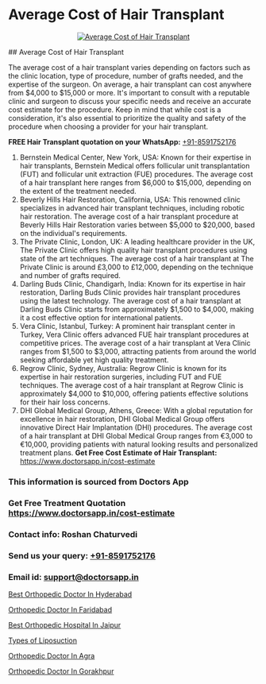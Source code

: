 # Average Cost of Hair Transplant

<p align="center">
  <a href="https://doctorsapp.co.in/uploads/treatment_image/Finding%20the%20best%20hair%20clinic.jpg">
    <img src="https://doctorsapp.co.in/treatment/hair-transplant" alt="Average Cost of Hair Transplant">
  </a>
</p>
## Average Cost of Hair Transplant

The average cost of a hair transplant varies depending on factors such as the clinic location, type of procedure, number of grafts needed, and the expertise of the surgeon. On average, a hair transplant can cost anywhere from $4,000 to $15,000 or more. It's important to consult with a reputable clinic and surgeon to discuss your specific needs and receive an accurate cost estimate for the procedure. Keep in mind that while cost is a consideration, it's also essential to prioritize the quality and safety of the procedure when choosing a provider for your hair transplant.

**FREE Hair Transplant quotation on your WhatsApp:**  [+91-8591752176](https://api.whatsapp.com/send?phone=8591752176)

1) Bernstein Medical Center, New York, USA: Known for their expertise in hair transplants, Bernstein Medical offers follicular unit transplantation (FUT) and follicular unit extraction (FUE) procedures. The average cost of a hair transplant here ranges from $6,000 to $15,000, depending on the extent of the treatment needed.
2) Beverly Hills Hair Restoration, California, USA: This renowned clinic specializes in advanced hair transplant techniques, including robotic hair restoration. The average cost of a hair transplant procedure at Beverly Hills Hair Restoration varies between $5,000 to $20,000, based on the individual's requirements.
3) The Private Clinic, London, UK: A leading healthcare provider in the UK, The Private Clinic offers high quality hair transplant procedures using state of the art techniques. The average cost of a hair transplant at The Private Clinic is around £3,000 to £12,000, depending on the technique and number of grafts required.
4) Darling Buds Clinic, Chandigarh, India: Known for its expertise in hair restoration, Darling Buds Clinic provides hair transplant procedures using the latest technology. The average cost of a hair transplant at Darling Buds Clinic starts from approximately $1,500 to $4,000, making it a cost effective option for international patients.
5) Vera Clinic, Istanbul, Turkey: A prominent hair transplant center in Turkey, Vera Clinic offers advanced FUE hair transplant procedures at competitive prices. The average cost of a hair transplant at Vera Clinic ranges from $1,500 to $3,000, attracting patients from around the world seeking affordable yet high quality treatment.
6) Regrow Clinic, Sydney, Australia: Regrow Clinic is known for its expertise in hair restoration surgeries, including FUT and FUE techniques. The average cost of a hair transplant at Regrow Clinic is approximately $4,000 to $10,000, offering patients effective solutions for their hair loss concerns.
7) DHI Global Medical Group, Athens, Greece: With a global reputation for excellence in hair restoration, DHI Global Medical Group offers innovative Direct Hair Implantation (DHI) procedures. The average cost of a hair transplant at DHI Global Medical Group ranges from €3,000 to €10,000, providing patients with natural looking results and personalized treatment plans.
**Get Free Cost Estimate of Hair Transplant:** https://www.doctorsapp.in/cost-estimate

### This information is sourced from Doctors App 
### Get Free Treatment Quotation https://www.doctorsapp.in/cost-estimate
### Contact info: Roshan Chaturvedi 
### Send us your query: [+91-8591752176](https://api.whatsapp.com/send?phone=8591752176) 
### Email id: support@doctorsapp.in

[Best Orthopedic Doctor In Hyderabad](https://www.linkedin.com/pulse/best-orthopedic-doctor-hyderabad-doctorsapp-khulna-gkvqe/?lipi=urn%3Ali%3Apage%3Ad_flagship3_publishing_published%3B6s0HL1EnS62Kk1Ppug3b7A%3D%3D)

[Orthopedic Doctor In Faridabad](https://www.linkedin.com/pulse/orthopedic-doctor-faridabad-doctorsapp-united-arab-emirates-x53te?trackingId=BTNne1KAnK2DG0fdX2PjKw%3D%3D&lipi=urn%3Ali%3Apage%3Ad_flagship3_company_admin%3BSXrbBuk4SwWZ8nIcZ2zSvw%3D%3D)

[Best Orthopedic Hospital In Jaipur](https://medium.com/@vanshmehar12/best-orthopedic-hospital-in-jaipur-0f66c63d585f)

[Types of Liposuction](https://medium.com/@kushalrao10/types-of-liposuction-6a4423ff9a1a)

[Orthopedic Doctor In Agra](https://doctors-apps.github.io/doctorsapp/orthopedic-doctor-in-agra)

[Orthopedic Doctor In Gorakhpur](https://doctors-apps.github.io/doctorsapp/orthopedic-doctor-in-gorakhpur)

